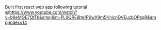 Built first react web app following tutorial @https://www.youtube.com/watch?v=b9eMGE7QtTk&amp;list=PL6QREj8te1P6wX9m5KnicnDVEucbOPsqR&amp;index=14